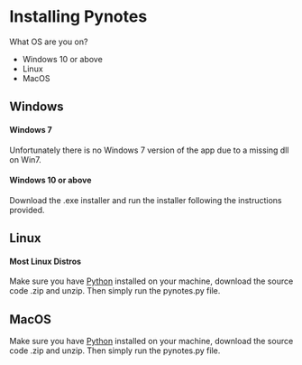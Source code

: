 # Installing Pynotes

What OS are you on?
  - Windows 10 or above
  - Linux
  - MacOS

## Windows
#### Windows 7
Unfortunately there is no Windows 7 version of the app due to a missing dll on Win7.
#### Windows 10 or above
Download the .exe installer and run the installer following the instructions provided.

## Linux
#### Most Linux Distros
Make sure you have [Python](https://www.python.org/downloads/) installed on your machine, download the source code .zip and unzip. Then simply run the pynotes.py file.

## MacOS
Make sure you have [Python](https://www.python.org/downloads/) installed on your machine, download the source code .zip and unzip. Then simply run the pynotes.py file.
